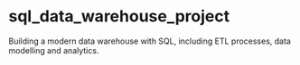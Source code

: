 # sql_data_warehouse_project
Building a modern data warehouse with SQL, including ETL processes, data modelling and analytics.
